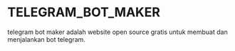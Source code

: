 # TELEGRAM_BOT_MAKER
telegram bot maker adalah website open source gratis untuk membuat dan menjalankan bot telegram.
